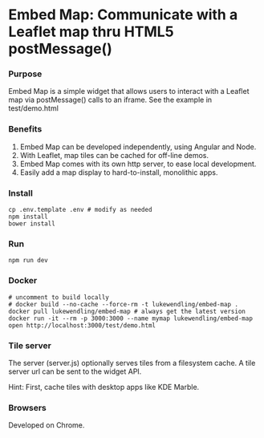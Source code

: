 # Embed Map: Communicate with a Leaflet map thru HTML5 postMessage()

### Purpose

Embed Map is a simple widget that allows users to interact with a Leaflet
map via postMessage() calls to an iframe. See the example in test/demo.html

### Benefits

1. Embed Map can be developed independently, using Angular and Node.
1. With Leaflet, map tiles can be cached for off-line demos.
1. Embed Map comes with its own http server, to ease local development.
1. Easily add a map display to hard-to-install, monolithic apps.

### Install

```
cp .env.template .env # modify as needed
npm install
bower install
```

### Run

```
npm run dev
```

### Docker

```
# uncomment to build locally
# docker build --no-cache --force-rm -t lukewendling/embed-map .
docker pull lukewendling/embed-map # always get the latest version
docker run -it --rm -p 3000:3000 --name mymap lukewendling/embed-map
open http://localhost:3000/test/demo.html
```

### Tile server

The server (server.js) optionally serves tiles from a filesystem cache.
A tile server url can be sent to the widget API.

Hint: First, cache tiles with desktop apps like KDE Marble.

### Browsers

Developed on Chrome.

